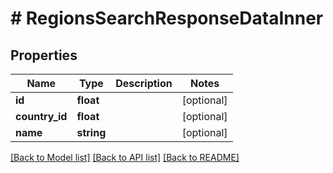 # # RegionsSearchResponseDataInner

## Properties

Name | Type | Description | Notes
------------ | ------------- | ------------- | -------------
**id** | **float** |  | [optional]
**country_id** | **float** |  | [optional]
**name** | **string** |  | [optional]

[[Back to Model list]](../../README.md#models) [[Back to API list]](../../README.md#endpoints) [[Back to README]](../../README.md)
